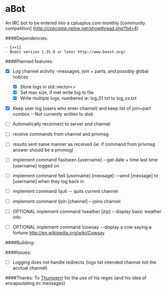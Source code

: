 aBot
====

An IRC bot to be entered into a cplusplus.com monthly 
[community competition] (http://cppcomp.netne.net/showthread.php?tid=4)

####Dependencies:

    - C++11
    - Boost version 1.35.0 or later http://www.boost.org/
    

####Planned features:

- [x] Log channel activity -messages, join + parts, and possibly global notices
    - [x] Store logs in std::vector<>
    - [x] Set max size, if met write log to file
    - [x] Write multiple logs, numbered ie: log_01.txt to log_xx.txt
- [x] Keep user log (users who enter channel) and keep list of join+part combos --Not currently written to disk
- [ ] Automatically reconnect to server and channel
- [ ] receive commands from channel and privmsg
- [ ] results sent same manner as received (ie: if command from privmsg answer should be a privmsg)
- [ ] implement command !lastseen [username] --get date + time last time [username] logged on
- [ ] implement command !tell [username] [message] --send [message] to [username] when they log back in
- [ ] implement command !quit -- quits current channel
- [ ] implement command !join [channel] --joins channel
- [ ] OPTIONAL implement command !weather [zip] --display basic weather info
- [ ] OPTIONAL implement command !cowsay --display a cow saying a fortune  http://en.wikipedia.org/wiki/Cowsay


####Building:


####Issues:

- [ ] Logging does not handle redirects (logs list intended channel not the acctual channel)
 
####Thanks:
To [Thumperrr](https://github.com/Thumperrr) for the use of his regex (and his idea of encapsulating irc messages)
